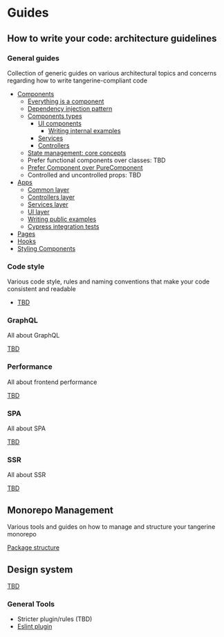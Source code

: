 # Guides

## How to write your code: architecture guidelines

### General guides

Collection of generic guides on various architectural topics and concerns regarding how to write
tangerine-compliant code

* [Components](architecture/general/components)
    * [Everything is a component](architecture/general/components/everything-is-a-component.md)
    * [Dependency injection pattern](architecture/general/components/dependency-injection.md)
    * [Components types](architecture/general/components/components-types)
        * [UI components](architecture/general/components/components-types/ui)
            * [Writing internal examples](architecture/general/components/components-types/ui/examples.md)
        * [Services](architecture/general/components/components-types/services)
        * [Controllers](architecture/general/components/components-types/controllers)
    * [State management: core concepts](architecture/general/components/state-management)
    * Prefer functional components over classes: TBD
    * [Prefer Component over PureComponent](architecture/general/components/prefer-component-over-pure-component.md)
    * Controlled and uncontrolled props: TBD
* [Apps](architecture/general/apps)
    * [Common layer](architecture/general/apps/common-layer)
    * [Controllers layer](architecture/general/apps/controllers-layer)
    * [Services layer](architecture/general/apps/services-layer)
    * [UI layer](architecture/general/apps/ui-layer)
    * [Writing public examples](architecture/general/apps/public-examples.md)
    * [Cypress integration tests](architecture/general/apps/cypress-integration-tests.md)
* [Pages](architecture/general/pages)
* [Hooks](architecture/general/hooks)
* [Styling Components](architecture/general/styling)

### Code style

Various code style, rules and naming conventions that make your code consistent and readable

* [TBD](architecture/code-style)


### GraphQL

All about GraphQL

[TBD](architecture/graphql)

### Performance

All about frontend performance

[TBD](architecture/performance)

### SPA

All about SPA

[TBD](architecture/spa)

### SSR

All about SSR

[TBD](architecture/ssr)


## Monorepo Management

Various tools and guides on how to manage and structure your tangerine monorepo

[Package structure](monorepo/packages-structure)

## Design system

[TBD](design-system)

### General Tools

* Stricter plugin/rules (TBD)
* [Eslint plugin](../packages/eslint-plugin-tangerine)